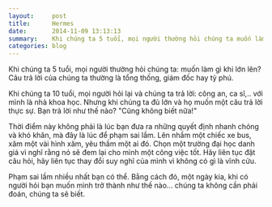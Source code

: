 ```yaml
---
layout:     post
title:      Hermes
date:       2014-11-09 13:13:13
summary:    Khi chúng ta 5 tuổi, mọi người thường hỏi chúng ta muốn làm gì khi lớn lên? Câu trả lời của chúng ta thường là tổng thống, giám đốc hay tỷ phú.
categories: blog
---
```


Khi chúng ta 5 tuổi, mọi người thường hỏi chúng ta: muốn làm gì khi lớn lên? Câu trả lời của chúng ta thường là tổng thống, giám đốc hay tỷ phú.

Khi chúng ta 10 tuổi, mọi người hỏi lại và chúng ta trả lời: công an, ca sĩ,.. với mình là nhà khoa học. Nhưng khi chúng ta đủ lớn và họ muốn một câu trả lời thực sự. Bạn trả lời như thế nào? "Cũng không biết nữa!"

Thời điểm này không phải là lúc bạn đưa ra những quyết định nhanh chóng và khó khăn, mà đây là lúc để phạm sai lầm. Lên nhầm một chiếc xe bus, xăm một vài hình xăm, yêu thầm một ai đó. Chọn một trường đại học danh giá vì nghĩ rằng nó sẽ đem lại cho mình một công việc tốt. Hãy liên tục đặt câu hỏi, hãy liên tục thay đổi suy nghĩ của mình vì không có gì là vĩnh cửu.

Phạm sai lầm nhiều nhất bạn có thể. Bằng cách đó, một ngày kia, khi có người hỏi bạn muốn mình trở thành như thế nào... chúng ta không cần phải đoán, chúng ta sẽ biết.
